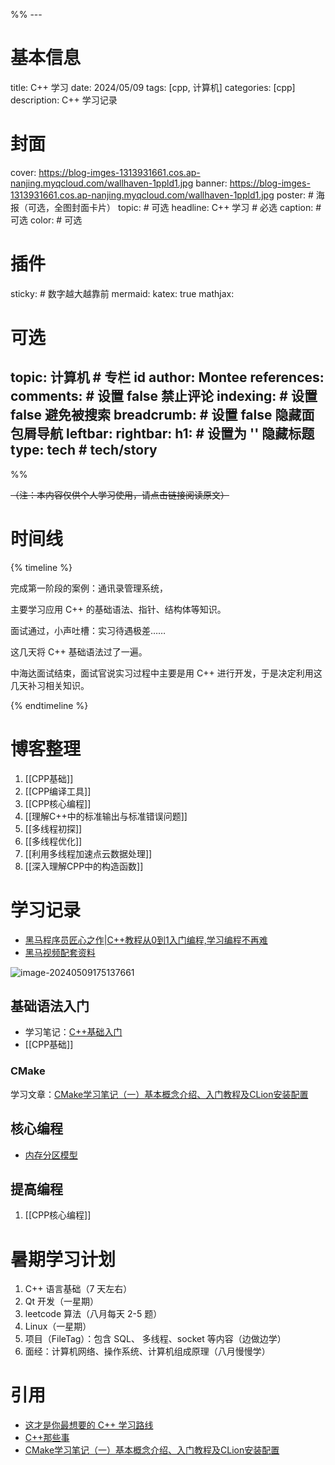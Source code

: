 %% ---
# 基本信息
title: C++ 学习
date: 2024/05/09
tags: [cpp, 计算机]
categories: [cpp]
description: C++ 学习记录
# 封面
cover: https://blog-imges-1313931661.cos.ap-nanjing.myqcloud.com/wallhaven-1ppld1.jpg
banner: https://blog-imges-1313931661.cos.ap-nanjing.myqcloud.com/wallhaven-1ppld1.jpg
poster:  # 海报（可选，全图封面卡片）
  topic: # 可选
  headline:  C++ 学习 # 必选
  caption:  # 可选
  color:  # 可选
# 插件
sticky: # 数字越大越靠前
mermaid:
katex: true
mathjax: 
# 可选
topic: 计算机 # 专栏 id
author: Montee
references:
comments: # 设置 false 禁止评论
indexing: # 设置 false 避免被搜索
breadcrumb: # 设置 false 隐藏面包屑导航
leftbar: 
rightbar:
h1: # 设置为 '' 隐藏标题
type: tech # tech/story
---
 %%

~~（注：本内容仅供个人学习使用，请点击链接阅读原文）~~

# 时间线

{% timeline %}

<!-- node 2024 年 5 月 13 日 -->

完成第一阶段的案例：通讯录管理系统，

主要学习应用 C++ 的基础语法、指针、结构体等知识。

<!-- node 2024 年 5 月 12 日 -->

面试通过，小声吐槽：实习待遇极差……

这几天将 C++ 基础语法过了一遍。

<!-- node 2024 年 5 月 9 日 -->

中海达面试结束，面试官说实习过程中主要是用 C++ 进行开发，于是决定利用这几天补习相关知识。

{% endtimeline %}

# 博客整理

1. [[CPP基础]]
2. [[CPP编译工具]]
3. [[CPP核心编程]]
4. [[理解C++中的标准输出与标准错误问题]]
5. [[多线程初探]]
6. [[多线程优化]]
7. [[利用多线程加速点云数据处理]]
8. [[深入理解CPP中的构造函数]]

# 学习记录
* [黑马程序员匠心之作|C++教程从0到1入门编程,学习编程不再难](https://www.bilibili.com/video/av41559729/?p=1&vd_source=f30eba35d0a8915376778596dfd73224)
* [黑马视频配套资料](https://github.com/Blitzer207/C-Resource)

![image-20240509175137661](https://blog-imges-1313931661.cos.ap-nanjing.myqcloud.com/cppheima.png)

## 基础语法入门
* 学习笔记：[C++基础入门](https://www.montylee.cn/2024/05/13/CPP基础/)
* [[CPP基础]]
### CMake

学习文章：[CMake学习笔记（一）基本概念介绍、入门教程及CLion安装配置](https://juejin.cn/post/6844904015587704839) 

## 核心编程

* [内存分区模型](https://juejin.cn/post/7112082561752383496)

## 提高编程
1. [[CPP核心编程]]

# 暑期学习计划
1. C++ 语言基础（7 天左右）
1. Qt 开发（一星期）
1. leetcode 算法（八月每天 2-5 题）
1. Linux（一星期）
1. 项目（FileTag）：包含 SQL、 多线程、socket 等内容（边做边学）
1. 面经：计算机网络、操作系统、计算机组成原理（八月慢慢学）


# 引用

* [这才是你最想要的 C++ 学习路线](https://www.zhihu.com/tardis/zm/art/435927070?source_id=1003)
* [C++那些事](https://github.com/Light-City/CPlusPlusThings?tab=readme-ov-file#c-那些事)
* [CMake学习笔记（一）基本概念介绍、入门教程及CLion安装配置](https://juejin.cn/post/6844904015587704839)



